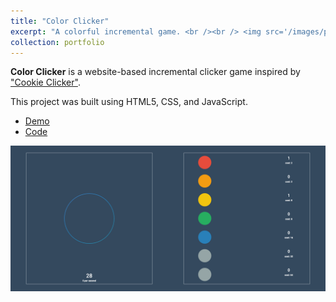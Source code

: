 ```yaml
---
title: "Color Clicker"
excerpt: "A colorful incremental game. <br /><br /> <img src='/images/portfolio/color-clicker.png' alt='A screenshot of the Color Clicker project'>"
collection: portfolio
---
```


**Color Clicker** is a website-based incremental clicker game inspired by ["Cookie Clicker"](https://en.wikipedia.org/wiki/Cookie_Clicker).

This project was built using HTML5, CSS, and JavaScript.

- [Demo](https://davidherszenhaut.github.io/color-clicker/)
- [Code](https://github.com/davidherszenhaut/color-clicker)

<img src='/images/portfolio/color-clicker.png' alt='A screenshot of the Color Clicker project'>
